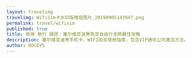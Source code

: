 ```yaml
---
layout: travelimg
travelimg: WifiSim卡水印版微信图片_20190905143947.png
permalink: travel/wifisim
published: true
title: 旅游 旅行 跟团：塞尔维亚波黑免签自由行全网最佳攻略 
description: 塞尔维亚波黑手机卡、WIFI购买使用指南，包含VIP通讯公司激活方法。
author: ROCEYS
---
```

